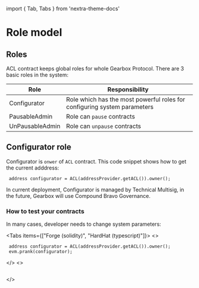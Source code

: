 import { Tab, Tabs } from 'nextra-theme-docs'

# Role model

## Roles

ACL contract keeps global roles for whole Gearbox Protocol. There are 3 basic roles in the system:

| Role            | Responsibility                                                           |
| --------------- | ------------------------------------------------------------------------ |
| Configurator    | Role which has the most powerful roles for configuring system parameters |
| PausableAdmin   | Role can `pause` contracts                                               |
| UnPausableAdmin | Role can `unpause` contracts                                             |

## Configurator role

Configurator is `onwer` of `ACL` contract. This code snippet shows how to get the current adddress:

```solidity
 address configurator = ACL(addressProvider.getACL()).owner();
```

In current deployment, Configurator is managed by Technical Multisig, in the future, Gearbox will use
Compound Bravo Governance.

### How to test your contracts

In many cases, developer needs to change system parameters:

<Tabs items={["Forge (solidity)", "HardHat (typescript)"]}>
<Tab>
<>

```solidity
 address configurator = ACL(addressProvider.getACL()).owner();
 evm.prank(configurator);
```

</>
</Tab>
<Tab>
<>

```typescript

```

</>
</Tab>
</Tabs>

